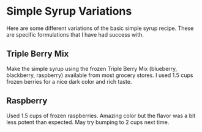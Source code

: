 # Simple Syrup Variations

Here are some different variations of the basic simple syrup recipe. These are specific formulations that I have had success with.

## Triple Berry Mix

Make the simple syrup using the frozen Triple Berry Mix (blueberry, blackberry, raspberry) available from most grocery stores. I used 1.5 cups frozen berries for a nice dark color and rich taste.

## Raspberry

Used 1.5 cups of frozen raspberries. Amazing color but the flavor was a bit less potent than expected. May try bumping to 2 cups next time.
